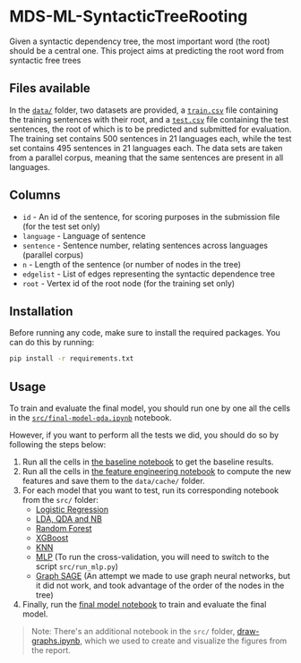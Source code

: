 # MDS-ML-SyntacticTreeRooting

Given a syntactic dependency tree, the most important word (the root) should be a central one. This project aims at predicting the root word from syntactic free trees


## Files available

In the [`data/`](data/) folder, two datasets are provided, a [`train.csv`](data/train.csv) file containing the training
sentences with their root, and a [`test.csv`](data/test.csv) file containing the test sentences, the root of which is to
be predicted and submitted for evaluation. The training set contains 500 sentences in 21 languages each, while the test
set contains 495 sentences in 21 languages each. The data sets are taken from a parallel corpus, meaning that the same
sentences are present in all languages.


## Columns

* `id` - An id of the sentence, for scoring purposes in the submission file (for the test set only)
* `language` - Language of sentence
* `sentence` - Sentence number, relating sentences across languages (parallel corpus)
* `n` - Length of the sentence (or number of nodes in the tree)
* `edgelist` - List of edges representing the syntactic dependence tree
* `root` - Vertex id of the root node (for the training set only)

## Installation

Before running any code, make sure to install the required packages. You can do this by running:

```bash
pip install -r requirements.txt
```

## Usage

To train and evaluate the final model, you should run one by one all the cells in the [`src/final-model-qda.ipynb`](src/final-model-qda.ipynb) notebook.

However, if you want to perform all the tests we did, you should do so by following the steps below:
1. Run all the cells in [the baseline notebook](src/baseline-binary-classification.ipynb) to get the baseline results.
2. Run all the cells in [the feature engineering notebook](src/feature-engineering.ipynb) to compute the new features and save them to the `data/cache/` folder.
3. For each model that you want to test, run its corresponding notebook from the `src/` folder:
    - [Logistic Regression](src/logistic-regression.ipynb)
    - [LDA, QDA and NB](src/bayes_models.ipynb)
    - [Random Forest](src/random-forests.ipynb)
    - [XGBoost](src/xgboost.ipynb)
    - [KNN](src/knn.ipynb)
    - [MLP](src/mlp.ipynb) (To run the cross-validation, you will need to switch to the script `src/run_mlp.py`)
    - [Graph SAGE](src/graph-sage.ipynb) (An attempt we made to use graph neural networks, but it did not work, and took advantage of the order of the nodes in the tree)
4. Finally, run the [final model notebook](src/final-model-qda.ipynb) to train and evaluate the final model.

> Note: There's an additional notebook in the `src/` folder, [draw-graphs.ipynb](src/draw-graphs.ipynb), which we used to create and visualize the figures from the report.

